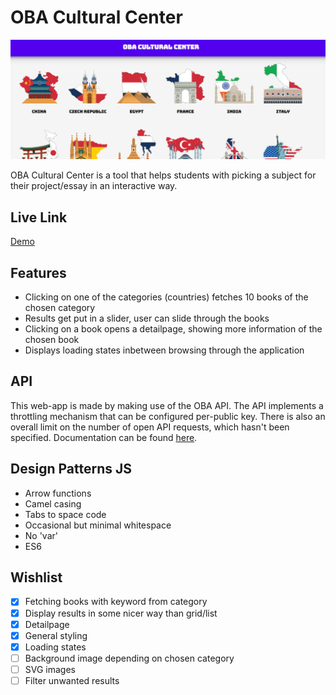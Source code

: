 # OBA Cultural Center
![Image of preview](./course/prototype_screenshot.png)

OBA Cultural Center is a tool that helps students with picking a subject for their project/essay in an interactive way.

## Live Link
[Demo](https://mich97.github.io/project-1-1920/)

## Features
- Clicking on one of the categories (countries) fetches 10 books of the chosen category
- Results get put in a slider, user can slide through the books
- Clicking on a book opens a detailpage, showing more information of the chosen book
- Displays loading states inbetween browsing through the application

## API
This web-app is made by making use of the OBA API. The API implements a throttling mechanism that can be configured per-public key. There is also an overall limit on the number of open API requests, which hasn't been specified. Documentation can be found [here](https://zoeken.oba.nl/api/v1/).

## Design Patterns JS
- Arrow functions
- Camel casing
- Tabs to space code
- Occasional but minimal whitespace
- No 'var'
- ES6

## Wishlist
- [x] Fetching books with keyword from category
- [x] Display results in some nicer way than grid/list
- [x] Detailpage
- [x] General styling
- [x] Loading states
- [ ] Background image depending on chosen category
- [ ] SVG images
- [ ] Filter unwanted results